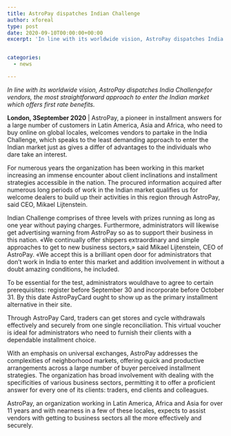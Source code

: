 ```yaml
---
title: AstroPay dispatches Indian Challenge
author: xforeal 
type: post
date: 2020-09-10T00:00:00+00:00
excerpt: 'In line with its worldwide vision, AstroPay dispatches India Challengefor dealers, the most straightforward approach to enter the Indian market which offers first class benefits '


categories:
  - news

---
```

_In line with its worldwide vision, AstroPay dispatches India Challengefor vendors, the most straightforward approach to enter the Indian market which offers first rate benefits._ 

**London, 3September 2020** | AstroPay, a pioneer in installment answers for a large number of customers in Latin America, Asia and Africa, who need to buy online on global locales, welcomes vendors to partake in the India Challenge, which speaks to the least demanding approach to enter the Indian market just as gives a differ of advantages to the individuals who dare take an interest. 

For numerous years the organization has been working in this market increasing an immense encounter about client inclinations and installment strategies accessible in the nation. The procured information acquired after numerous long periods of work in the Indian market qualifies us for welcome dealers to build up their activities in this region through AstroPay, said CEO, Mikael Lijtenstein. 

Indian Challenge comprises of three levels with prizes running as long as one year without paying charges. Furthermore, administrators will likewise get advertising warning from AstroPay so as to support their business in this nation. &#171;We continually offer shippers extraordinary and simple approaches to get to new business sectors,&#187; said Mikael Lijtenstein, CEO of AstroPay. &#171;We accept this is a brilliant open door for administrators that don&#8217;t work in India to enter this market and addition involvement in without a doubt amazing conditions, he included. 

To be essential for the test, administrators wouldhave to agree to certain prerequisites: register before September 30 and incorporate before October 31. By this date AstroPayCard ought to show up as the primary installment alternative in their site. 

Through AstroPay Card, traders can get stores and cycle withdrawals effectively and securely from one single reconciliation. This virtual voucher is ideal for administrators who need to furnish their clients with a dependable installment choice. 

With an emphasis on universal exchanges, AstroPay addresses the complexities of neighborhood markets, offering quick and productive arrangements across a large number of buyer perceived installment strategies. The organization has broad involvement with dealing with the specificities of various business sectors, permitting it to offer a proficient answer for every one of its clients: traders, end clients and colleagues. 

AstroPay, an organization working in Latin America, Africa and Asia for over 11 years and with nearness in a few of these locales, expects to assist vendors with getting to business sectors all the more effectively and securely.